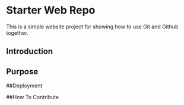 # Starter Web Repo

This is a simple website project for showing how to use Git and Github together.

## Introduction 

## Purpose

##Deployment

##How To Contribute 
